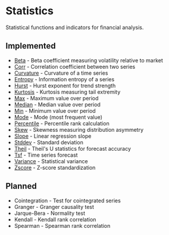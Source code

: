 # Statistics

Statistical functions and indicators for financial analysis.

## Implemented

- [Beta](Beta.cs) - Beta coefficient measuring volatility relative to market
- [Corr](Corr.cs) - Correlation coefficient between two series
- [Curvature](Curvature.cs) - Curvature of a time series
- [Entropy](Entropy.cs) - Information entropy of a series
- [Hurst](Hurst.cs) - Hurst exponent for trend strength
- [Kurtosis](Kurtosis.cs) - Kurtosis measuring tail extremity
- [Max](Max.cs) - Maximum value over period
- [Median](Median.cs) - Median value over period
- [Min](Min.cs) - Minimum value over period
- [Mode](Mode.cs) - Mode (most frequent value)
- [Percentile](Percentile.cs) - Percentile rank calculation
- [Skew](Skew.cs) - Skewness measuring distribution asymmetry
- [Slope](Slope.cs) - Linear regression slope
- [Stddev](Stddev.cs) - Standard deviation
- [Theil](Theil.cs) - Theil's U statistics for forecast accuracy
- [Tsf](Tsf.cs) - Time series forecast
- [Variance](Variance.cs) - Statistical variance
- [Zscore](Zscore.cs) - Z-score standardization

## Planned

- Cointegration - Test for cointegrated series
- Granger - Granger causality test
- Jarque-Bera - Normality test
- Kendall - Kendall rank correlation
- Spearman - Spearman rank correlation
